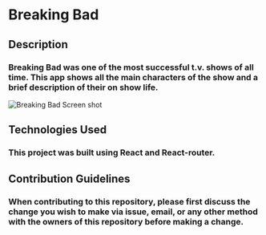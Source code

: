 # Breaking Bad 

## Description

### Breaking Bad was one of the most successful t.v. shows of all time. This app shows all the main characters of the show and a brief description of their on show life.

![Breaking Bad Screen shot](https://user-images.githubusercontent.com/58185036/73400195-e22f2900-42a5-11ea-9d99-e3f2fc1c1915.png)

## Technologies Used

### This project was built using React and React-router.

## Contribution Guidelines

### When contributing to this repository, please first discuss the change you wish to make via issue, email, or any other method with the owners of this repository before making a change.